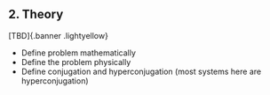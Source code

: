 ## 2. Theory

[TBD]{.banner .lightyellow}

- Define problem mathematically 
- Define the problem physically
- Define conjugation and hyperconjugation (most systems here are hyperconjugation)
